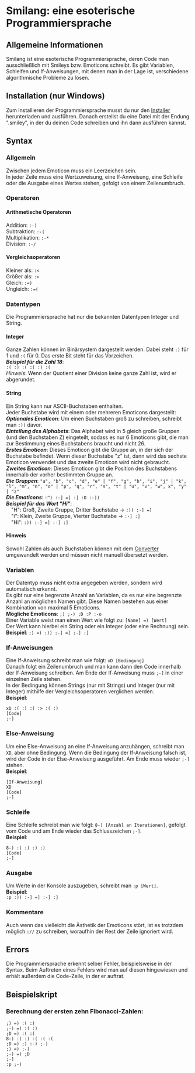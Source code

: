 # Smilang: eine esoterische Programmiersprache
## Allgemeine Informationen
Smilang ist eine esoterische Programmiersprache, deren Code man ausschließlich mit Smileys bzw. Emoticons schreibt. Es gibt Variablen, Schleifen und If-Anweisungen, mit denen man in der Lage ist, verschiedene algorithmische Probleme zu lösen.
## Installation (nur Windows)
Zum Installieren der Programmiersprache musst du nur den [Installer](installer/InnoSetup/mysetup.exe) herunterladen und ausführen. Danach erstellst du eine Datei mit der Endung ".smiley", in der du deinen Code schreiben und ihn dann ausführen kannst.
## Syntax
### Allgemein
Zwischen jedem Emoticon muss ein Leerzeichen sein.  
In jeder Zeile muss eine Wertzuweisung, eine If-Anweisung, eine Schleife oder die Ausgabe eines Wertes stehen, gefolgt von einem Zeilenumbruch.  
### Operatoren
#### Arithmetische Operatoren
Addition: `:-)`  
Subtraktion: `:-(`  
Multiplikation: `:-*`  
Division: `:-/`  
#### Vergleichsoperatoren
Kleiner als: `:<`  
Größer als: `:>`  
Gleich: `:=)`  
Ungleich: `:=(`  
### Datentypen
Die Programmiersprache hat nur die bekannten Datentypen Integer und String.
#### Integer
Ganze Zahlen können im Binärsystem dargestellt werden. Dabei steht `:)` für 1 und `:(` für 0. Das erste Bit steht für das Vorzeichen.  
_**Beispiel für die Zahl 18**_:  
`:( :) :( :( :) :(`  
_Hinweis_: Wenn der Quotient einer Division keine ganze Zahl ist, wird er abgerundet.
#### String
Ein String kann nur ASCII-Buchstaben enthalten.  
Jeder Buchstabe wird mit einem oder mehreren Emoticons dargestellt:  
_**Optionales Emoticon**_: Um einen Buchstaben groß zu schreiben, schreibt man `:))` davor.  
_**Einteilung des Alphabets**_: Das Alphabet wird in 5 gleich große Gruppen (und den Buchstaben Z) eingeteilt, sodass es nur 6 Emoticons gibt, die man zur Bestimmung eines Buchstabens braucht und nicht 26.  
_**Erstes Emoticon**_: Dieses Emoticon gibt die Gruppe an, in der sich der Buchstabe befindet. Wenn dieser Buchstabe "z" ist, dann wird das sechste Emoticon verwendet und das zweite Emoticon wird nicht gebraucht.  
_**Zweites Emoticon**_: Dieses Emoticon gibt die Position des Buchstabens innerhalb der vorher bestimmten Gruppe an.  
_**Die Gruppen**_: `"a", "b", "c", "d", "e" | "f", "g", "h", "i", "j" | "k", "l", "m", "n", "o" | "p", "q", "r", "s", "t" | "u", "v", "w", x", "y" | "z"`  
_**Die Emoticons**_: `:^) :-] =] :] :D :-))`  
_**Beispiel für das Wort "Hi"**_:  
&emsp;"H": Groß, Zweite Gruppe, Dritter Buchstabe &rarr; `:)) :-] =]`  
&emsp;"i": Klein, Zweite Gruppe, Vierter Buchstabe &rarr; `:-] :]`  
&emsp;"Hi": `:)) :-] =] :-] :]`
#### Hinweis
Sowohl Zahlen als auch Buchstaben können mit dem [Converter](converter.py) umgewandelt werden und müssen nicht manuell übersetzt werden.
### Variablen
Der Datentyp muss nicht extra angegeben werden, sondern wird automatisch erkannt.  
Es gibt nur eine begrenzte Anzahl an Variablen, da es nur eine begrenzte Anzahl an möglichen Namen gibt. Diese Namen bestehen aus einer Kombination von maximal 5 Emoticons.  
**Mögliche Emoticons**: `;) ;-) ;D :P :-o`  
Einer Variable weist man einen Wert wie folgt zu:
`[Name] =) [Wert]`  
Der Wert kann hierbei ein String oder ein Integer (oder eine Rechnung) sein.  
**Beispiel**:
`;) =) :)) :-] =] :-] :]`
### If-Anweisungen
Eine If-Anweisung schreibt man wie folgt:
`xD [Bedingung]`  
Danach folgt ein Zeilenumbruch und man kann dann den Code innerhalb der If-Anweisung schreiben. Am Ende der If-Anweisung muss `;-]` in einer einzelnen Zeile stehen.  
In der Bedingung können Strings (nur mit Strings) und Integer (nur mit Integer) mithilfe der Vergleichsoperatoren verglichen werden.  
**Beispiel**:  
```
xD :( :) :( :> :( :)
[Code]
;-]
```
### Else-Anweisung
Um eine Else-Anweisung an eine If-Anweisung anzuhängen, schreibt man `XD`, aber ohne Bedingung. Wenn die Bedingung der If-Anweisung falsch ist, wird der Code in der Else-Anweisung ausgeführt. Am Ende muss wieder `;-]` stehen.  
**Beispiel**:
```
[If-Anweisung]
XD
[Code]
;-]
```
### Schleife
Eine Schleife schreibt man wie folgt:
`8-) [Anzahl an Iterationen]`, gefolgt vom Code und am Ende wieder das Schlusszeichen `;-]`.  
**Beispiel**:
```
8-) :( :) :) :)
[Code]
;-]
```
### Ausgabe
Um Werte in der Konsole auszugeben, schreibt man `:p [Wert]`.  
**Beispiel**:  
`:p :)) :-] =] :-] :]`

### Kommentare
Auch wenn das vielleicht die Ästhetik der Emoticons stört, ist es trotzdem möglich `://` zu schreiben, woraufhin der Rest der Zeile ignoriert wird.

## Errors
Die Programmiersprache erkennt selber Fehler, beispielsweise in der Syntax. Beim Auftreten eines Fehlers wird man auf diesen hingewiesen und erhält außerdem die Code-Zeile, in der er auftrat.

## Beispielskript
### Berechnung der ersten zehn Fibonacci-Zahlen:
```
;) =) :( :)
;-) =) :( :)
;D =) :( :(
8-) :( :) :( :( :(
;D =) ;) :-) ;-)
;) =) ;-)
;-) =) ;D
;-]
:p ;-)
```
